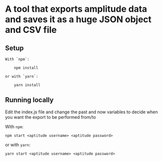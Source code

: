 # A tool that exports amplitude data and saves it as a huge JSON object and CSV file

## Setup

    With `npm`:

        npm install

    or with `yarn`:

        yarn install

## Running locally

Edit the index.js file and change the past and now variables to decide when you want the export to be performed from/to

With `npm`:

    npm start <aptitude username> <aptitude password>

or with `yarn`:

    yarn start <aptitude username> <aptitude password>
